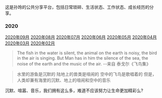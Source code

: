 这是孙玲的公共分享平台，包括日常琐碎、生活状态、工作状态、成长经历的分享。

### 2020 
[2020年09月](/2020年09月)
[2020年08月](/2020年08月)
[2020年07月](/2020年07月)
[2020年06月](/2020年06月)
[2020年05月](/2020年05月)
[2020年04月](/2020年04月)
[2020年03月](/2020年03月)
[2020年02月](/2020年02月) 

>The fish in the water is silent,
>the animal on the earth is noisy,
>the bird in the air is singing.
>But Man has in him the silence of the sea, the noise of the earth and the music of the air.
> --来自 泰戈尔《飞鸟集》

>水里的游鱼是沉默的
>陆地上的兽类是喧闹的
>空中的飞鸟是歌唱着的
>但是，人类却兼有海里的沉默、地上的喧闹和空中的音乐

沉默、喧嚣、音乐，我们拥有这么多，难道不应该努力让生命更加精彩么?